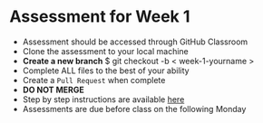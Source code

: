 # Assessment for Week 1

- Assessment should be accessed through GitHub Classroom
- Clone the assessment to your local machine
- **Create a new branch** $ git checkout -b < week-1-yourname >
- Complete ALL files to the best of your ability
- Create a `Pull Request` when complete
- **DO NOT MERGE**
- Step by step instructions are available [here](https://github.com/LEARNAcademy/Syllabus/blob/master/tools_and_resources/assessments.md)
- Assessments are due before class on the following Monday

